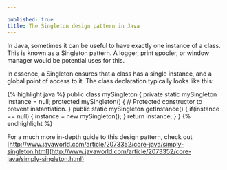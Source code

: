 ```yaml
---

published: true
title: The Singleton design pattern in Java
---
```

In Java, sometimes it can be useful to have exactly one instance of a class. This is known as a Singleton pattern. A logger, print spooler, or window manager would be potential uses for this.

In essence, a Singleton ensures that a class has a single instance, and a global point of access to it. The class declaration typically looks like this:

{% highlight java %}
public class mySingleton {
   private static mySingleton instance = null;
   protected mySingleton() {
      // Protected constructor to prevent instantiation.
   }
   public static mySingleton getInstance() {
      if(instance == null) {
         instance = new mySingleton();
      }
      return instance;
   }
}
{% endhighlight %}

For a much more in-depth guide to this design pattern, check out [http://www.javaworld.com/article/2073352/core-java/simply-singleton.html](http://www.javaworld.com/article/2073352/core-java/simply-singleton.html)
